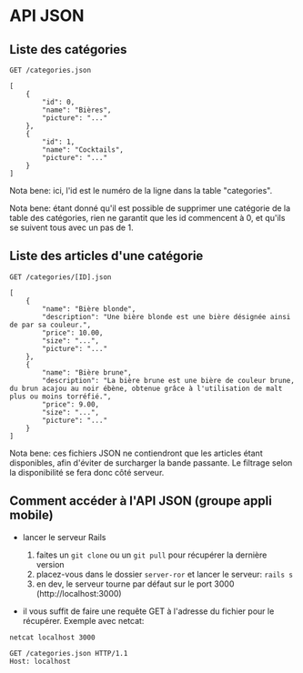 API JSON
========

Liste des catégories
--------------------

`GET /categories.json`

```
[
	{
		"id": 0,
		"name": "Bières",
		"picture": "..."
	},
	{
		"id": 1,
		"name": "Cocktails",
		"picture": "..."
	}
]
```

Nota bene: ici, l'id est le numéro de la ligne dans la table "categories".

Nota bene: étant donné qu'il est possible de supprimer une catégorie de la table des catégories, rien ne garantit que les id commencent à 0, et qu'ils se suivent tous avec un pas de 1.


Liste des articles d'une catégorie
----------------------------------

`GET /categories/[ID].json`

```
[
	{
		"name": "Bière blonde",
		"description": "Une bière blonde est une bière désignée ainsi de par sa couleur.",
		"price": 10.00,
		"size": "...",
		"picture": "..."
	},
	{
		"name": "Bière brune",
		"description": "La bière brune est une bière de couleur brune, du brun acajou au noir ébène, obtenue grâce à l'utilisation de malt plus ou moins torréfié.",
		"price": 9.00,
		"size": "...",
		"picture": "..."
	}
]
```

Nota bene: ces fichiers JSON ne contiendront que les articles étant disponibles, afin d'éviter de surcharger la bande passante. Le filtrage selon la disponibilité se fera donc côté serveur.


Comment accéder à l'API JSON (groupe appli mobile)
--------------------------------------------------
* lancer le serveur Rails
    1. faites un `git clone` ou un `git pull` pour récupérer la dernière version
    2. placez-vous dans le dossier `server-ror` et lancer le serveur: `rails s`
    3. en dev, le serveur tourne par défaut sur le port 3000 (http://localhost:3000)

* il vous suffit de faire une requête GET à l'adresse du fichier pour le récupérer. Exemple avec netcat:

```
netcat localhost 3000

GET /categories.json HTTP/1.1
Host: localhost
```


